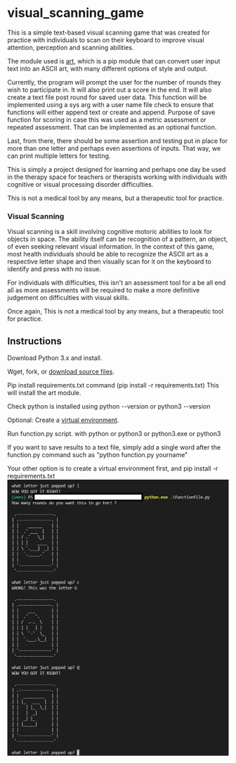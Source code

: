 # visual_scanning_game
This is a simple text-based visual scanning game that was created for practice with individuals to scan on their keyboard to improve visual attention, perception and scanning abilities.

The module used is [art](https://pypi.org/project/art/), which is a pip module that can convert user input text into an ASCII art, with many different options of style and output.

Currently, the program will prompt the user for the number of rounds they wish to participate in. It will also print out a score in the end.
It will also create a text file post round for saved user data. This function will be implemented using a sys arg with a user name file check to ensure that functions will either append text or create and append. Purpose of save function for scoring in case this was used as a metric assessment or repeated assessment. That can be implemented as an optional function.

Last, from there, there should be some assertion and testing put in place for more than one letter and perhaps even assertions of inputs. That way, we can print multiple letters for testing.

This is simply a project designed for learning and perhaps one day be used in the therapy space for teachers or therapists working with individuals with cognitive or visual processing disorder difficulties.

This is not a medical tool by any means, but a therapeutic tool for practice.

<h3>Visual Scanning</h3>
Visual scanning is a skill involving cognitive motoric abilities to look for objects in space. The ability itself can be recognition of a pattern, an object, of even seeking relevant visual information. In the context of this game, most health individuals should be able to recognize the ASCII art as a respective letter shape and then visually scan for it on the keyboard to identify and press with no issue.

For individuals with difficulties, this isn't an assessment tool for a be all end all as more assessments will be required to make a more definitive judgement on difficulties with visual skills.

Once again, This is not a medical tool by any means, but a therapeutic tool for practice.

<h2>Instructions</h2>
Download Python 3.x and install.

Wget, fork, or [download source files](https://www.alphr.com/download-files-github/).

Pip install requirements.txt command (pip install -r requirements.txt) This will install the art module.

Check python is installed using python --version or python3 --version

Optional: Create a [virtual environment](https://docs.python.org/3/library/venv.html). 

Run function.py script. with python or python3 or python3.exe or python3

If you want to save results to a text file, simply add a single word after the function.py command such as "python function.py yourname"

Your other option is to create a virtual environment first, and pip install -r requirements.txt
![image](https://github.com/kawangwong/visual_scanning_game/blob/main/Screenshot.jpg?raw=true)

